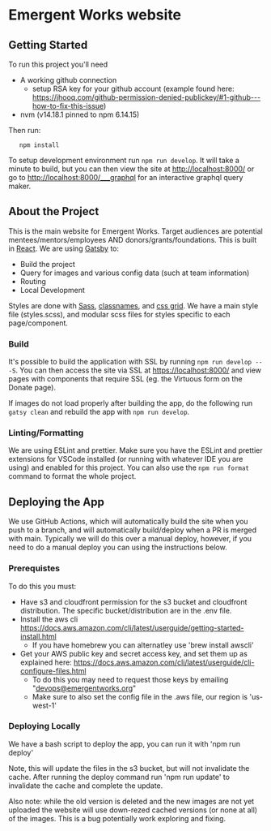 # Emergent Works website

## Getting Started

To run this project you'll need

- A working github connection
  - setup RSA key for your github account (example found here: https://jhooq.com/github-permission-denied-publickey/#1-github---how-to-fix-this-issue)
- nvm (v14.18.1 pinned to npm 6.14.15)

Then run:

```shell
   npm install
```

To setup development environment run `npm run develop`.
It will take a minute to build, but you can then view the site at <http://localhost:8000/> or go to <http://localhost:8000/___graphql> for an interactive graphql query maker.

## About the Project

This is the main website for Emergent Works. Target audiences are potential mentees/mentors/employees AND donors/grants/foundations. This is built in [React](https://reactjs.org/). We are using [Gatsby](https://www.gatsbyjs.com/docs/how-to/) to:

- Build the project
- Query for images and various config data (such at team information)
- Routing
- Local Development

Styles are done with [Sass](https://sass-lang.com/), [classnames](https://www.npmjs.com/package/classnames), and [css grid](https://developer.mozilla.org/en-US/docs/Web/CSS/CSS_Grid_Layout). We have a main style file (styles.scss), and modular scss files for styles specific to each page/component.

### Build

It's possible to build the application with SSL by running `npm run develop -- -S`. You can then access the site via SSL at <https://localhost:8000/> and view pages with components that require SSL (eg. the Virtuous form on the Donate page).

If images do not load properly after building the app, do the following run `gatsy clean` and rebuild the app with `npm run develop`.

### Linting/Formatting

We are using ESLint and prettier. Make sure you have the ESLint and prettier extensions for VSCode installed (or running with whatever IDE you are using) and enabled for this project. You can also use the `npm run format` command to format the whole project.

## Deploying the App

We use GitHub Actions, which will automatically build the site when you push to a branch, and will automatically build/deploy when a PR is merged with main. Typically we will do this over a manual deploy, however, if you need to do a manual deploy you can using the instructions below.

### Prerequistes

To do this you must:

- Have s3 and cloudfront permission for the s3 bucket and cloudfront distribution. The specific bucket/distribution are in the .env file.
- Install the aws cli https://docs.aws.amazon.com/cli/latest/userguide/getting-started-install.html
  - If you have homebrew you can alternatley use 'brew install awscli'
- Get your AWS public key and secret access key, and set them up as explained here: https://docs.aws.amazon.com/cli/latest/userguide/cli-configure-files.html
  - To do this you may need to request those keys by emailing "devops@emergentworks.org"
  - Make sure to also set the config file in the .aws file, our region is 'us-west-1'

### Deploying Locally

We have a bash script to deploy the app, you can run it with 'npm run deploy'

Note, this will update the files in the s3 bucket, but will not invalidate the cache. After running the
deploy command run 'npm run update' to invalidate the cache and complete the update.

Also note: while the old version is deleted and the new images are not yet uploaded the website will use down-rezed cached versions (or none at all) of the images. This is a bug potentially work exploring and fixing.

